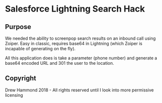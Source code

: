# Salesforce Lightning Search Hack

## Purpose

We needed the ability to screenpop search results on an inbound call using Zoiper. Easy in classic, requires base64 in Lightning (which Zoiper is incapable of generating on the fly).

All this application does is take a parameter (phone number) and generate a base64 encoded URL and 301 the user to the location.


## Copyright

Drew Hammond 2018 - All rights reserved until I look into more permissive licensing
